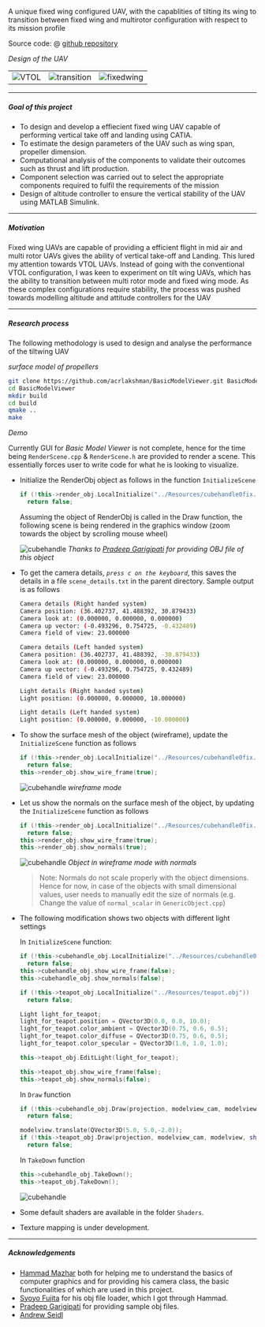 A unique fixed wing configured UAV, with the capablities of tilting its wing to transition between fixed wing and multirotor configuration with respect to its mission profile

Source code: @ [github repository](https://github.com/acrlakshman/BasicModelViewer)

_Design of the UAV_

| | | |
|-|-|-|
|![VTOL](bmv/VTOL.jpg)|![transition](bmv/transition.jpg)|![fixedwing](bmv/fixedwing.jpg)|

---

##### Goal of this project

* To design and develop a effiecient fixed wing UAV capable of performing vertical take off and landing using CATIA.
* To estimate the design parameters of the UAV such as wing span, propeller dimension.
* Computational analysis of the components to validate their outcomes such as thrust and lift production.
* Component selection was carried out to select the appropriate components required to fulfil the requirements of the mission
* Design of altitude controller to ensure the vertical stability of the UAV using MATLAB Simulink.

---

##### Motivation

Fixed wing UAVs are capable of providing a efficient flight in mid air and multi rotor UAVs gives the ability of vertical take-off and Landing. This lured my attention towards VTOL UAVs. Instead of going with the conventional VTOL configuration, I was keen to experiment on tilt wing UAVs, which has the ability to transition between multi rotor mode and fixed wing mode. As these complex configurations require stability, the process was pushed towards modelling altitude and attitude controllers for the UAV

---

##### Research process

The following methodology is used to design and analyse the performance of the tiltwing UAV

_surface model of propellers_

```sh
git clone https://github.com/acrlakshman/BasicModelViewer.git BasicModelViewer
cd BasicModelViewer
mkdir build
cd build
qmake ..
make
```

_Demo_

Currently GUI for _Basic Model Viewer_ is not complete, hence for the time being `RenderScene.cpp` & `RenderScene.h` are provided to render a scene. This essentially forces user to write code for what he is looking to visualize.

* Initialize the RenderObj object as follows in the function `InitializeScene`

  ```cpp
  if (!this->render_obj.LocalInitialize("../Resources/cubehandle0fix.obj"))
    return false;
  ```

  Assuming the object of RenderObj is called in the Draw function, the following scene is being rendered in the graphics window (zoom towards the object by scrolling mouse wheel)

  ![cubehandle](bmv/cubehandle_1.png)
  _Thanks to [Pradeep Garigipati] for providing OBJ file of this object_

* To get the camera details, _`press c on the keyboard`_, this saves the details in a file `scene_details.txt` in the parent directory. Sample output is as follows

  ```sh
  Camera details (Right handed system)
  Camera position: (36.402737, 41.488392, 30.879433)
  Camera look at: (0.000000, 0.000000, 0.000000)
  Camera up vector: (-0.493296, 0.754725, -0.432489)
  Camera field of view: 23.000000

  Camera details (Left handed system)
  Camera position: (36.402737, 41.488392, -30.879433)
  Camera look at: (0.000000, 0.000000, 0.000000)
  Camera up vector: (-0.493296, 0.754725, 0.432489)
  Camera field of view: 23.000000

  Light details (Right handed system)
  Light position: (0.000000, 0.000000, 10.000000)

  Light details (Left handed system)
  Light position: (0.000000, 0.000000, -10.000000)
  ```

* To show the surface mesh of the object (wireframe), update the `InitializeScene` function as follows

  ```cpp
  if (!this->render_obj.LocalInitialize("../Resources/cubehandle0fix.obj"))
    return false;
  this->render_obj.show_wire_frame(true);
  ```

  ![cubehandle](bmv/cubehandle_2.png)
  _wireframe mode_

* Let us show the normals on the surface mesh of the object, by updating the `InitializeScene` function as follows

  ```cpp
  if (!this->render_obj.LocalInitialize("../Resources/cubehandle0fix.obj"))
    return false;
  this->render_obj.show_wire_frame(true);
  this->render_obj.show_normals(true);
  ```

  ![cubehandle](bmv/cubehandle_3.png)
  _Object in wireframe mode with normals_

  > Note: Normals do not scale properly with the object dimensions. Hence for now, in case of the objects with small dimensional values, user needs to manually edit the size of normals (e.g. Change the value of `normal_scalar` in `GenericObject.cpp`)

* The following modification shows two objects with different light settings

  In `InitializeScene` function:

  ```cpp
  if (!this->cubehandle_obj.LocalInitialize("../Resources/cubehandle0fix.obj"))
    return false;
  this->cubehandle_obj.show_wire_frame(false);
  this->cubehandle_obj.show_normals(false);

  if (!this->teapot_obj.LocalInitialize("../Resources/teapot.obj"))
    return false;

  Light light_for_teapot;
  light_for_teapot.position = QVector3D(0.0, 0.0, 10.0);
  light_for_teapot.color_ambient = QVector3D(0.75, 0.6, 0.5);
  light_for_teapot.color_diffuse = QVector3D(0.75, 0.6, 0.5);
  light_for_teapot.color_specular = QVector3D(1.0, 1.0, 1.0);

  this->teapot_obj.EditLight(light_for_teapot);

  this->teapot_obj.show_wire_frame(false);
  this->teapot_obj.show_normals(false);
  ```

  In `Draw` function

  ```cpp
  if (!this->cubehandle_obj.Draw(projection, modelview_cam, modelview, shader_))
    return false;

  modelview.translate(QVector3D(5.0, 5.0,-2.0));
  if (!this->teapot_obj.Draw(projection, modelview_cam, modelview, shader_))
    return false;
  ```

  In `TakeDown` function

  ```cpp
  this->cubehandle_obj.TakeDown();
  this->teapot_obj.TakeDown();
  ```

  ![cubehandle](bmv/cubehandle_teapot.png)

* Some default shaders are available in the folder `Shaders`.
* Texture mapping is under development.

---

##### Acknowledgements

* [Hammad Mazhar] both for helping me to understand the basics of computer graphics and for providing his camera class, the basic functionalities of which are used in this project.
* [Syoyo Fujita] for his obj file loader, which I got through Hammad.
* [Pradeep Garigipati] for providing sample obj files.
* [Andrew Seidl]

[Pradeep Garigipati]: https://pradeepgarigipati.com/
[Hammad Mazhar]: https://github.com/hmazhar
[Syoyo Fujita]: https://github.com/syoyo
[Andrew Seidl]: https://github.com/andrewseidl
